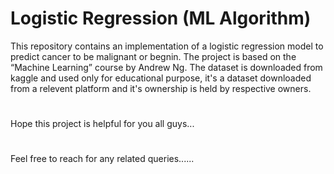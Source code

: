 # Logistic Regression (ML Algorithm)
This repository contains an implementation of a logistic regression model to predict cancer to be malignant or begnin. The project is based on the “Machine Learning” course by Andrew Ng.
The dataset is downloaded from kaggle and used only for educational purpose, it's a dataset downloaded from a relevent platform and it's ownership is held by respective owners.
#
Hope this project is helpful for you all guys...
#
Feel free to reach for any related queries......
